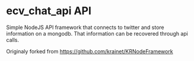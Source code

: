 # ecv_chat_api API
Simple NodeJS API framework that connects to twitter and store information on a mongodb.
That information can be recovered through api calls. 

Originaly forked from https://github.com/krainet/KRNodeFramework
